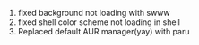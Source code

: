 1. fixed background not loading with swww
2. fixed shell color scheme not loading in shell
3. Replaced default AUR manager(yay) with paru
